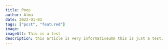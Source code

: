 ```yaml
---
title: Poop
author: Alma
date: 2022-01-01
tags: ["post", "featured"]
image:
imageAlt: This is a test
description: this article is very informativeumm this is just a test.
---
```

